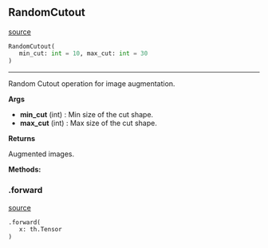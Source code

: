#


## RandomCutout
[source](https://github.com/RLE-Foundation/rllte/blob/main/rllte/xplore/augmentation/random_cutout.py/#L31)
```python 
RandomCutout(
   min_cut: int = 10, max_cut: int = 30
)
```


---
Random Cutout operation for image augmentation.


**Args**

* **min_cut** (int) : Min size of the cut shape.
* **max_cut** (int) : Max size of the cut shape.


**Returns**

Augmented images.


**Methods:**


### .forward
[source](https://github.com/RLE-Foundation/rllte/blob/main/rllte/xplore/augmentation/random_cutout.py/#L47)
```python
.forward(
   x: th.Tensor
)
```

